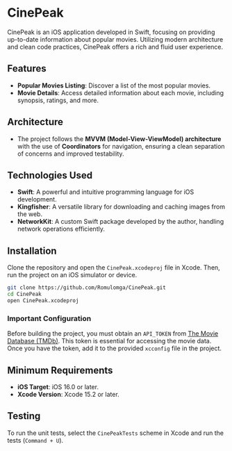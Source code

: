 
# CinePeak

CinePeak is an iOS application developed in Swift, focusing on providing up-to-date information about popular movies. Utilizing modern architecture and clean code practices, CinePeak offers a rich and fluid user experience.

## Features

- **Popular Movies Listing**: Discover a list of the most popular movies.
- **Movie Details**: Access detailed information about each movie, including synopsis, ratings, and more.

## Architecture

- The project follows the **MVVM (Model-View-ViewModel) architecture** with the use of **Coordinators** for navigation, ensuring a clean separation of concerns and improved testability.

## Technologies Used

- **Swift**: A powerful and intuitive programming language for iOS development.
- **Kingfisher**: A versatile library for downloading and caching images from the web.
- **NetworkKit**: A custom Swift package developed by the author, handling network operations efficiently.

## Installation

Clone the repository and open the `CinePeak.xcodeproj` file in Xcode. Then, run the project on an iOS simulator or device.

```bash
git clone https://github.com/Romulomga/CinePeak.git
cd CinePeak
open CinePeak.xcodeproj
```

### Important Configuration

Before building the project, you must obtain an `API_TOKEN` from [The Movie Database (TMDb)](https://www.themoviedb.org). This token is essential for accessing the movie data. Once you have the token, add it to the provided `xcconfig` file in the project.

## Minimum Requirements

- **iOS Target**: iOS 16.0 or later.
- **Xcode Version**: Xcode 15.2 or later.

## Testing

To run the unit tests, select the `CinePeakTests` scheme in Xcode and run the tests (`Command + U`).
